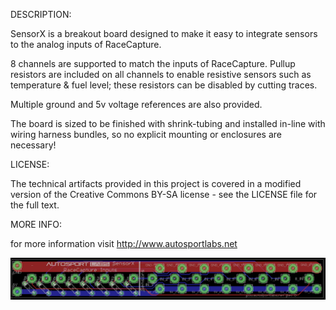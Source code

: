 DESCRIPTION:

SensorX is a breakout board designed to make it easy to integrate sensors to the analog 
inputs of RaceCapture.

8 channels are supported to match the inputs of RaceCapture. Pullup resistors are included 
on all channels to enable resistive sensors such as temperature & fuel level; these resistors 
can be disabled by cutting traces.

Multiple ground and 5v voltage references are also provided.

The board is sized to be finished with shrink-tubing and installed in-line with wiring harness
bundles, so no explicit mounting or enclosures are necessary!

LICENSE:

The technical artifacts provided in this project is covered in a modified version of the
Creative Commons BY-SA license - see the LICENSE file for the full text.

MORE INFO:

for more information visit http://www.autosportlabs.net

![ScreenShot](https://github.com/autosportlabs/SensorX/blob/master/hardware/sensorX_board.png?raw=true)


